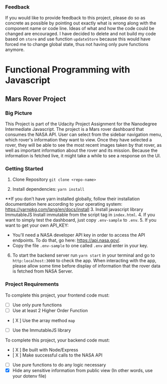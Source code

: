 ### Feedback
If you would like to provide feedback to this project, please do so as concrete as possible by pointing out exactly what is wrong along with the component name or code line. Ideas of what and how the code could be changed are encouraged.
I have decided to delete and not build my code based on ```store``` and use function ```updateStore``` because this would have forced me to change global state, thus not having only pure functions anymore.


# Functional Programming with Javascript 

## Mars Rover Project

### Big Picture
This Project is part of the Udacity Project Assignment for the Nanodegree Intermediate Javascript.
The project is a Mars rover dashboard that consumes the NASA API. User can select from the sidebar navigation menu,
which rover's information they want to view. Once they have selected a rover, they will be able to see the most recent 
images taken by that rover, as well as important information about the rover and its mission. Because the information is fetched live, it might take a while to see a response on the UI.

### Getting Started

1. Clone Repository
```git clone <repo-name>```

2. Install dependencies:
```yarn install``` 

**If you don’t have yarn installed globally, follow their installation documentation here according to your operating system: https://yarnpkg.com/lang/en/docs/install
3. Install javascript library ImmutableJS
Install immutable from the script tag in ```index.html```.
4. If you want to simply test the dashboard, just copy ```.env-sample``` to ```.env```.
5. If you want to get your own API_KEY:
   * You'll need a NASA developer API key in order to access the API endpoints. To do that, go here: https://api.nasa.gov/.
   * Copy the file ```.env-sample``` to one called `.env` and enter in your key.

6. To start the backend server run `yarn start` in your terminal and go to `http:localhost:3000` to check the app. When interacting with the app, please allow some time before display of information that the rover data is fetched from NASA Server.

### Project Requirements

To complete this project, your frontend code must:

- [ ] Use only pure functions
- [ ] Use at least 2 Higher Order Function
- [ X ] Use the array method `map`
- [ ] Use the ImmutableJS library

To complete this project, your backend code must:

- [ X ] Be built with Node/Express
- [ X ] Make successful calls to the NASA API
- [ ] Use pure functions to do any logic necessary
- [X] Hide any sensitive information from public view (In other words, use your dotenv file)
